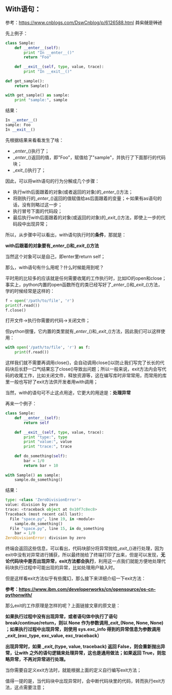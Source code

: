 ## With语句：

参考：https://www.cnblogs.com/DswCnblog/p/6126588.html ~~其实就是转述~~

先上例子：

```python
class Sample:
    def __enter__(self):
        print "In __enter__()"
        return "Foo"
 
    def __exit__(self, type, value, trace):
        print "In __exit__()"
 
def get_sample():
    return Sample()
 
with get_sample() as sample:
    print "sample:", sample
```

结果：

```python
In __enter__()
sample: Foo
In __exit__()
```

先根据结果来看看发生了啥：

- \__enter__()执行了；
- \__enter__()返回的值，即"Foo"，赋值给了"sample"，并执行了下面那行的代码块；
- \__exit__()执行了；



因此，可以将with语句的行为分解成几个步骤：

- 执行with后面跟着的对象(或者返回的对象)的\__enter__()方法；
- 将刚执行的\__enter__()返回的值赋值给as后面跟着的变量；←如果有as语句的话，没有则略过这一步；
- 执行冒号下面的代码段；
- 最后执行with后面跟着的对象(或返回的对象)的\__exit__()方法，即使上一步的代码段中出现异常；



所以，从步骤中可以看出，with语句执行时的**条件**，那就是：

​					**with后跟着的对象要有\__enter__()和\__exit__()方法**

当然这个对象可以是自己，即enter里return self；



那么，with语句有什么用呢？什么时候能用到呢？



平时用的比较多的应该就是任何需要收尾的工作执行时，比如IO的open和close；事实上，python内置的open函数所在的类已经写好了\__enter__()和\__exit__()方法，学的时候经常是这样的：

```python
f = open('/path/to/file', 'r')
print(f.read())
f.close()
```

打开文件→执行你需要的代码→关闭文件；

但python很懂，它内置的类里就有\__enter__()和\__exit__()方法，因此我们可以这样使用：

```python
with open('/path/to/file', 'r') as f:
    print(f.read())
```

这样我们就不需要再调用close()，会自动调用close()以防止我们写完了长长的代码块后长舒一口气结果忘了close()导致出问题；所以一般来说，exit方法内会写代码的收尾工作，比如关闭文件，释放资源等，这在编写库时非常常用，而常用的库里一般也写好了exit方法供开发者用with调用；



当然，with的语句可不止这点用途，它更大的用途是：**处理异常**



再来一个例子：

```python
class Sample:
    def __enter__(self):
        return self
 
    def __exit__(self, type, value, trace):
        print "type:", type
        print "value:", value
        print "trace:", trace
 
    def do_something(self):
        bar = 1/0
        return bar + 10
 
with Sample() as sample:
    sample.do_something()
```

结果：

```python
type: <class 'ZeroDivisionError'>
value: division by zero
trace: <traceback object at 0x10f7c8ec8>
Traceback (most recent call last):
  File "space.py", line 19, in <module>
    sample.do_something()
  File "space.py", line 15, in do_something
    bar = 1/0
ZeroDivisionError: division by zero
```

终端会返回这些信息，可以看出，代码块部分将异常抛给\__exit__()进行处理，因为exit中没有对异常进行捕获，所以最终抛给了终端打印了出来，但是可以发现，**无论代码块中是否出现异常，exit方法都会执行**，利用这一点我们就能方便地处理代码块执行过程中可能出现的异常，比如处理用户输入时。



但是这样看exit方法似乎有些魔幻，那么接下来详细介绍一下exit方法：



**参考：https://www.ibm.com/developerworks/cn/opensource/os-cn-pythonwith/**



那么exit的工作原理是怎样的呢？上面链接文章的原文是：

**如果执行过程中没有出现异常，或者语句体中执行了语句 break/continue/return，则以 None 作为参数调用\__exit\__(None, None, None) ；如果执行过程中出现异常，则使用 sys.exc_info 得到的异常信息为参数调用 \__exit\__(exc_type, exc_value, exc_traceback）**

**出现异常时，如果 \__exit\__(type, value, traceback) 返回 False，则会重新抛出异常，让with 之外的语句逻辑来处理异常，这也是通用做法；如果返回 True，则忽略异常，不再对异常进行处理。**

当你需要自定义exit方法时，就能根据上面的定义自行编写exit方法；

值得一提的是，当代码块中出现异常时，会中断代码块里的代码，转而执行exit方法，这点需要注意；

